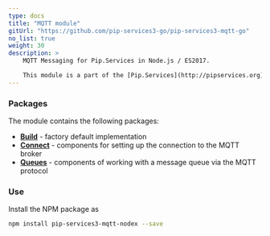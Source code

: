 ```yaml
---
type: docs
title: "MQTT module"
gitUrl: "https://github.com/pip-services3-go/pip-services3-mqtt-go"
no_list: true
weight: 30
description: > 
    MQTT Messaging for Pip.Services in Node.js / ES2017.  

    This module is a part of the [Pip.Services](http://pipservices.org) polyglot microservices toolkit. It contains a set of components for messaging using the Mqtt protocol. 
---
```


### Packages

The module contains the following packages:
- [**Build**](build) - factory default implementation
- [**Connect**](connect) - components for setting up the connection to the MQTT broker
- [**Queues**](queues) - components of working with a message queue via the MQTT protocol


### Use

Install the NPM package as
```bash
npm install pip-services3-mqtt-nodex --save
```
